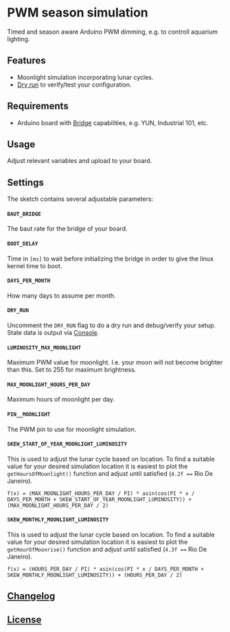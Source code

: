 # PWM season simulation

Timed and season aware Arduino PWM dimming, e.g. to controll aquarium lighting.

## Features

- Moonlight simulation incorporating lunar cycles.
- [Dry run](#dry-run) to verify/test your configuration.

## Requirements

- Arduino board with [Bridge](https://www.arduino.cc/en/Reference/YunBridgeLibrary) capabilities, e.g. YUN, Industrial 101, etc.

## Usage

Adjust relevant variables and upload to your board.

## Settings

The sketch contains several adjustable parameters:

#### `BAUT_BRIDGE`

The baut rate for the bridge of your board.

#### `BOOT_DELAY`

Time in `[ms]` to wait before initializing the bridge in order to give the linux kernel time to boot.

#### `DAYS_PER_MONTH`

How many days to assume per month.

#### <a name="dry-run"></a>`DRY_RUN`

Uncomment the `DRY_RUN` flag to do a dry run and debug/verify your setup. State data is output via [Console](https://www.arduino.cc/en/Reference/YunConsoleConstructor).

#### `LUMINOSITY_MAX_MOONLIGHT`

Maximum PWM value for moonlight. I.e. your moon will not become brighter than this. Set to 255 for maximum brightness.

#### `MAX_MOONLIGHT_HOURS_PER_DAY`

Maximum hours of moonlight per day.

#### `PIN__MOONLIGHT`

The PWM pin to use for moonlight simulation.

#### `SKEW_START_OF_YEAR_MOONLIGHT_LUMINOSITY`

This is used to adjust the lunar cycle based on location. To find a suitable value for your desired simulation location it is easiest to plot the `getHoursOfMoonlight()` function and adjust until satisfied (`4.2f ==` Rio De Janeiro).

```
f(x) = (MAX_MOONLIGHT_HOURS_PER_DAY / PI) * asin(cos(PI * x / DAYS_PER_MONTH + SKEW_START_OF_YEAR_MOONLIGHT_LUMINOSITY)) + (MAX_MOONLIGHT_HOURS_PER_DAY / 2)
```

#### `SKEW_MONTHLY_MOONLIGHT_LUMINOSITY`

This is used to adjust the lunar cycle based on location. To find a suitable value for your desired simulation location it is easiest to plot the `getHourOfMoonrise()` function and adjust until satisfied (`4.3f ==` Rio De Janeiro).

```
f(x) = (HOURS_PER_DAY / PI) * asin(cos(PI * x / DAYS_PER_MONTH + SKEW_MONTHLY_MOONLIGHT_LUMINOSITY)) + (HOURS_PER_DAY / 2)
```

## [Changelog](CHANGELOG.md)

## [License](LICENSE)
